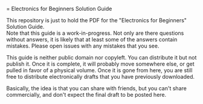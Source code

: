 = Electronics for Beginners Solution Guide

This repository is just to hold the PDF for the "Electronics for Beginners" Solution Guide.  
Note that this guide is a work-in-progress.
Not only are there questions without answers, it is likely that at least some of the answers contain mistakes.
Please open issues with any mistakes that you see.

This guide is neither public domain nor copyleft.
You can distribute it but not publish it.
Once it is complete, it will probably move somewhere else, or get pulled in favor of a physical volume.
Once it is gone from here, you are still free to distribute electronically drafts that you have previously downloaded.

Basically, the idea is that you can share with friends, but you can't share commercially, and don't expect the final draft to be posted here.
